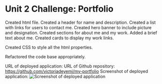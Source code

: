 # Unit 2 Challenge: Portfolio


Created html file. 
Created a header for name and description.
Created a list with links for users to contact me.
Created hero banner to include picture and designation.
Created sections for about me and my work. 
Added a brief text about me.
Created cards to display my work links.

Created CSS to style all the html properties.

Refactored the code base appropriately.

URL of deployed application: 
URL of Github repository: https://github.com/victoriadeyemi/my-portfolio
Screenshot of deployed application: ![Screenshot of deployed application](assets/images)

